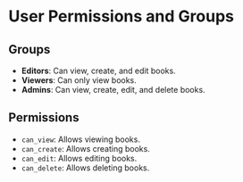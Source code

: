# User Permissions and Groups

## Groups

- **Editors**: Can view, create, and edit books.
- **Viewers**: Can only view books.
- **Admins**: Can view, create, edit, and delete books.

## Permissions

- `can_view`: Allows viewing books.
- `can_create`: Allows creating books.
- `can_edit`: Allows editing books.
- `can_delete`: Allows deleting books.

